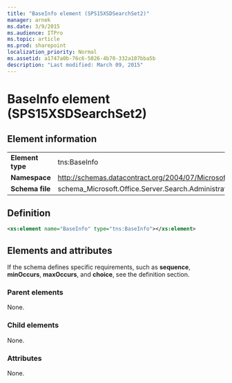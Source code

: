 ```yaml
---
title: "BaseInfo element (SPS15XSDSearchSet2)"
manager: arnek
ms.date: 3/9/2015
ms.audience: ITPro
ms.topic: article
ms.prod: sharepoint
localization_priority: Normal
ms.assetid: a1747a0b-76c6-5026-4b70-332a107bba5b
description: "Last modified: March 09, 2015"
---
```


# BaseInfo element (SPS15XSDSearchSet2)

 
  
## Element information

|||
|:-----|:-----|
|**Element type** <br/> |tns:BaseInfo  <br/> |
|**Namespace** <br/> |http://schemas.datacontract.org/2004/07/Microsoft.Office.Server.Search.Administration  <br/> |
|**Schema file** <br/> |schema_Microsoft.Office.Server.Search.Administration.xsd  <br/> |
   
## Definition

```XML
<xs:element name="BaseInfo" type="tns:BaseInfo"></xs:element>

```

## Elements and attributes

If the schema defines specific requirements, such as **sequence**, **minOccurs**, **maxOccurs**, and **choice**, see the definition section. 
  
### Parent elements

None.
  
### Child elements

None.
  
### Attributes

None.
  

